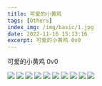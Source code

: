 ```yaml
---
title: 可爱的小黄鸡
tags: [Others]
index_img: /img/basic/1.jpg
date: 2022-11-16 15:13:16
excerpt: 可爱的小黄鸡 0v0
---
```


可爱的小黄鸡 0v0

![](/img/basic/1.jpg)
![](/img/basic/2.jpg)
![](/img/basic/3.jpg)
![](/img/basic/4.jpg)
![](/img/basic/5.jpg)
![](/img/basic/6.jpg)
![](/img/basic/7.jpg)
![](/img/basic/9.jpg)
![](/img/basic/1.gif)
![](/img/basic/2.gif)